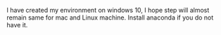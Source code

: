 I have created my environment on windows 10, I hope step will almost remain same for mac and Linux machine.
Install anaconda if you do not have it. 

